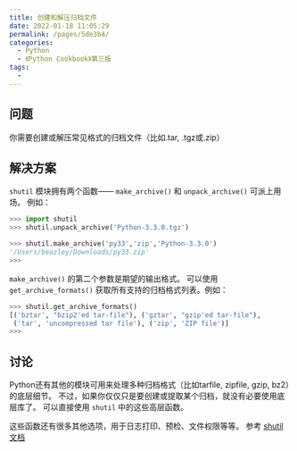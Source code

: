 ```yaml
---
title: 创建和解压归档文件
date: 2022-01-18 11:05:29
permalink: /pages/5de3b4/
categories:
  - Python
  - 《Python Cookbook》第三版
tags:
  - 
---
```


## 问题

你需要创建或解压常见格式的归档文件（比如.tar, .tgz或.zip）

## 解决方案

`shutil` 模块拥有两个函数—— `make_archive()` 和 `unpack_archive()` 可派上用场。 例如：

```python
>>> import shutil
>>> shutil.unpack_archive('Python-3.3.0.tgz')

>>> shutil.make_archive('py33','zip','Python-3.3.0')
'/Users/beazley/Downloads/py33.zip'
>>>
```

`make_archive()` 的第二个参数是期望的输出格式。 可以使用 `get_archive_formats()` 获取所有支持的归档格式列表。例如：

```python
>>> shutil.get_archive_formats()
[('bztar', "bzip2'ed tar-file"), ('gztar', "gzip'ed tar-file"),
 ('tar', 'uncompressed tar file'), ('zip', 'ZIP file')]
>>>
```

## 讨论

Python还有其他的模块可用来处理多种归档格式（比如tarfile, zipfile, gzip, bz2）的底层细节。 不过，如果你仅仅只是要创建或提取某个归档，就没有必要使用底层库了。 可以直接使用 `shutil` 中的这些高层函数。

这些函数还有很多其他选项，用于日志打印、预检、文件权限等等。 参考 [shutil文档](https://docs.python.org/3/library/shutil.html)